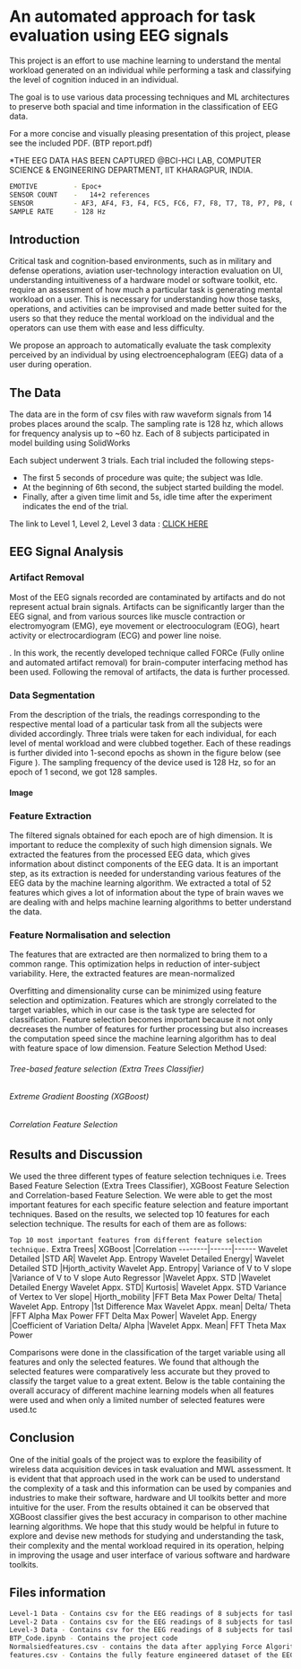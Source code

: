 # An automated approach for task evaluation using EEG signals

This project is an effort to use machine learning to understand the mental workload generated on an individual while performing a task and classifying the level of cognition induced in an individual.

The goal is to use various data processing techniques and ML architectures to preserve both spacial and time information in the classification of EEG data.

For a more concise and visually pleasing presentation of this project, please see the included PDF. (BTP report.pdf)

*THE EEG DATA HAS BEEN CAPTURED @BCI-HCI LAB, COMPUTER SCIENCE & ENGINEERING DEPARTMENT, IIT KHARAGPUR, INDIA.

```bash
EMOTIVE 	    - Epoc+
SENSOR COUNT    -   14+2 references
SENSOR 		    - AF3, AF4, F3, F4, FC5, FC6, F7, F8, T7, T8, P7, P8, O1, O2
SAMPLE RATE	    - 128 Hz
```

## Introduction

Critical task and cognition-based environments, such as in military
and defense operations, aviation user-technology interaction evaluation on UI, understanding intuitiveness of a hardware model or software toolkit, etc. require
an assessment of how much a particular task is generating mental workload on a
user. This is necessary for understanding how those tasks, operations, and
activities can be improvised and made better suited for the users so that they
reduce the mental workload on the individual and the operators can use them
with ease and less difficulty.

We propose an approach
to automatically evaluate the task complexity perceived by an individual by
using electroencephalogram (EEG) data of a user during operation. 

## The Data

The data are in the form of csv files with raw waveform signals from 14 probes places around the scalp. The sampling rate is 128 hz, which allows for frequency analysis up to ~60 hz. Each of 8 subjects participated in model building using SolidWorks

Each subject
underwent 3 trials. Each trial included the following steps-
- The first 5 seconds of procedure was quite; the subject was Idle.
- At the beginning of 6th second, the subject started building the model.
- Finally, after a given time limit and 5s, idle time after the experiment indicates the
end of the trial.

The link to Level 1, Level 2, Level 3 data : [CLICK HERE](https://drive.google.com/drive/folders/1zyXO-LXN4nTjpbhXkyfS7hj_QwUn8mvL?usp=sharing)




## EEG Signal Analysis

### Artifact Removal

Most of the EEG signals recorded are contaminated by artifacts and do not represent
actual brain signals. Artifacts can be significantly larger than the EEG signal, and
from various sources like muscle contraction or electromyogram (EMG), eye
movement or electrooculogram (EOG), heart activity or electrocardiogram (ECG) and
power line noise.

. In this work, the recently developed technique
called FORCe (Fully online and automated artifact removal) for brain-computer
interfacing method has been used. Following the removal of artifacts, the data is
further processed.

### Data Segmentation

From the description of the trials, the readings corresponding to the respective mental
load of a particular task from all the subjects were divided accordingly. Three trials
were taken for each individual, for each level of mental workload and were clubbed together. Each of these readings is further divided into 1-second epochs as shown in
the figure below (see Figure ). The sampling frequency of the device used is 128 Hz,
so for an epoch of 1 second, we got 128 samples.
 #### Image

### Feature Extraction

The filtered signals obtained for each epoch are of high dimension. It is important to
reduce the complexity of such high dimension signals. We extracted the features from
the processed EEG data, which gives information about distinct components of the
EEG data. It is an important step, as its extraction is needed for understanding various
features of the EEG data by the machine learning algorithm. We extracted a total of
52 features which gives a lot of information about the type of brain waves we are
dealing with and helps machine learning algorithms to better understand the data.

### Feature Normalisation and selection
The features that are extracted are then normalized to bring them to a common range.
This optimization helps in reduction of inter-subject variability. Here, the extracted
features are mean-normalized

Overfitting and dimensionality curse can be minimized using feature selection and
optimization. Features which are strongly correlated to the target variables, which in
our case is the task type are selected for classification. Feature selection becomes
important because it not only decreases the number of features for further processing
but also increases the computation speed since the machine learning algorithm has to
deal with feature space of low dimension.
Feature Selection Method Used:
###### Tree-based feature selection (Extra Trees Classifier)
###### Extreme Gradient Boosting (XGBoost)
######  Correlation Feature Selection


## Results and Discussion

We used the three different types of feature selection techniques i.e. Trees Based
Feature Selection (Extra Trees Classifier), XGBoost Feature Selection and
Correlation-based Feature Selection. We were able to get the most important features
for each specific feature selection and feature important techniques. Based on the
results, we selected top 10 features for each selection technique. The results for each
of them are as follows:

`Top 10 most important features from different feature selection technique.`
Extra Trees| XGBoost |Correlation
--------|------|------
Wavelet Detailed |STD AR| Wavelet App. Entropy
Wavelet Detailed Energy| Wavelet Detailed STD |Hjorth_activity
Wavelet App. Entropy| Variance of V to V slope |Variance of V to V slope
Auto Regressor |Wavelet Appx. STD |Wavelet Detailed Energy
Wavelet Appx. STD| Kurtosis| Wavelet Appx. STD
Variance of Vertex to Ver slope| Hjorth_mobility |FFT Beta Max Power
Delta/ Theta| Wavelet App. Entropy |1st Difference Max
Wavelet Appx. mean| Delta/ Theta |FFT Alpha Max Power
FFT Delta Max Power| Wavelet App. Energy |Coefficient of Variation
Delta/ Alpha |Wavelet Appx. Mean| FFT Theta Max Power

Comparisons were done in the classification of the target variable using all features
and only the selected features. We found that although the selected features were
comparatively less accurate but they proved to classify the target value to a great
extent. Below is the table containing the overall accuracy of different machine
learning models when all features were used and when only a limited number of
selected features were used.tc
## Conclusion
One of the initial goals of the project was to explore the feasibility of wireless data
acquisition devices in task evaluation and MWL assessment. It is evident that that
approach used in the work can be used to understand the complexity of a task and this
information can be used by companies and industries to make their software,
hardware and UI toolkits better and more intuitive for the user.  From the results obtained it can be observed that XGBoost classifier
gives the best accuracy in comparison to other machine learning algorithms. We hope
that this study would be helpful in future to explore and devise new methods for
studying and understanding the task, their complexity and the mental workload
required in its operation, helping in improving the usage and user interface of various
software and hardware toolkits.
## Files information

```bash
Level-1 Data - Contains csv for the EEG readings of 8 subjects for task 1
Level-2 Data - Contains csv for the EEG readings of 8 subjects for task 2
Level-3 Data - Contains csv for the EEG readings of 8 subjects for task 3
BTP_Code.ipynb - Contains the project code
Normalsiedfeatures.csv - contains the data after applying Force Algorithm
features.csv - Contains the fully feature engineered dataset of the EEG signals
```

